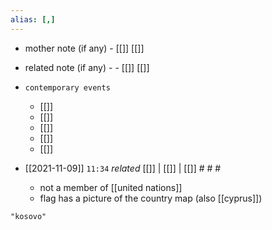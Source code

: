 ```yaml
---
alias: [,]
---
```

- mother note (if any)
		- [[]] [[]]
- related note (if any) -
		- [[]] [[]]
- `contemporary events`
	- [[]]
	- [[]]
	- [[]]
	- [[]]
	- [[]]

- [[2021-11-09]]  `11:34` _related_ [[]] | [[]] | [[]] # # #
	- not a member of [[united nations]]
	- flag has a picture of the country map (also [[cyprus]])

```query
"kosovo"
```